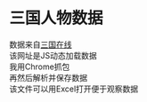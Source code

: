 # 三国人物数据
数据来自[三国在线](http://www.e3ol.com/)</br>
该网址是JS动态加载数据</br>
我用Chrome抓包</br>
再然后解析并保存数据</br>
该文件可以用Excel打开便于观察数据</br>
